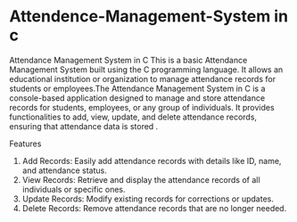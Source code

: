 # Attendence-Management-System in c

Attendance Management System in C
This is a basic Attendance Management System built using the C programming language. It allows an educational institution or organization to manage attendance records for students or employees.The Attendance Management System in C is a console-based application designed to manage and store attendance records for students, employees, or any group of individuals. It provides functionalities to add, view, update, and delete attendance records, ensuring that attendance data is stored .

Features
1. Add Records: Easily add attendance records with details like ID, name, and attendance status.
2. View Records: Retrieve and display the attendance records of all individuals or specific ones.
3. Update Records: Modify existing records for corrections or updates.
4. Delete Records: Remove attendance records that are no longer needed.
